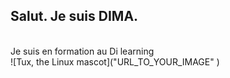 ## Salut. Je suis  DIMA.
<br>
Je suis en formation  au Di learning
<br>
![Tux, the Linux mascot]("URL_TO_YOUR_IMAGE" )
